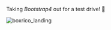 Taking *Bootstrap4* out for a test drive! 🚗

![boxrico_landing](https://user-images.githubusercontent.com/10909316/27148341-e8ccb39a-510d-11e7-950e-a1692b7c2953.png)

